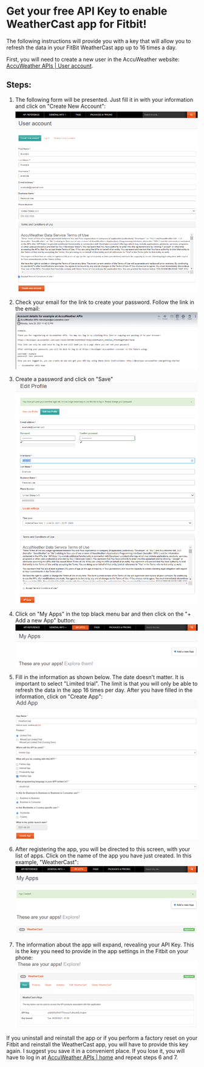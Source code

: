 # Get your free API Key to enable WeatherCast app for Fitbit!  

The following instructions will provide you with a key that will allow you to refresh the data in your FitBit WeatherCast app up to 16 times a day.  

First, you will need to create a new user in the AccuWeather website: [AccuWeather APIs | User account](https://developer.accuweather.com/user/register).  


## Steps:  
1. The following form will be presented. Just fill it in with your information and click on "Create New Account":  
![](AccuWeather\1registrationScreen.png)  

2. Check your email for the link to create your password. Follow the link in the email:  
![](AccuWeather\2registrationConfirmation.png)  

3. Create a password and click on "Save"  
![](AccuWeather\3createPassword.png)  

4. Click on "My Apps" in the top black menu bar and then click on the "+ Add a new App" button:  
![](AccuWeather\4addNewApp.png)  

5. Fill in the information as shown below. The date doesn't matter. It is important to select "Limited trial". The limit is that you will only be able to refresh the data in the app 16 times per day. After you have filled in the information, click on "Create App":  
![](AccuWeather\5registerApp.png)

6. After registering the app, you will be directed to this screen, with your list of apps. Click on the name of the app you have just created. In this example, "WeatherCast":  
![](AccuWeather\6appList.png)  

7. The information about the app will expand, revealing your API Key. This is the key you need to provide in the app settings in the Fitbit on your phone:  
![](AccuWeather\7copyKey.png)  

If you uninstall and reinstall the app or if you perform a factory reset on your Fitbit and reinstall the WeatherCast app, you will have to provide this key again. I suggest you save it in a convenient place. If you lose it, you will have to log in at [AccuWeather APIs | home](https://developer.accuweather.com/) and repeat steps 6 and 7.